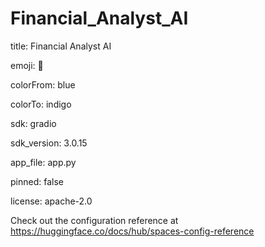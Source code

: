 # Financial_Analyst_AI
title: Financial Analyst AI

emoji: 🏢

colorFrom: blue

colorTo: indigo

sdk: gradio

sdk_version: 3.0.15

app_file: app.py

pinned: false

license: apache-2.0

Check out the configuration reference at https://huggingface.co/docs/hub/spaces-config-reference
